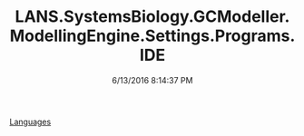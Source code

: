 ﻿---
title: LANS.SystemsBiology.GCModeller.ModellingEngine.Settings.Programs.IDE
date: 6/13/2016 8:14:37 PM
---

[Languages](T-LANS.SystemsBiology.GCModeller.ModellingEngine.Settings.Programs.IDE.Languages.html)
